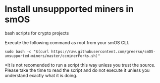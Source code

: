 # Install unsuppported miners in smOS
bash scripts for crypto projects

Execute the following command as root from your smOS CLI.

```
sudo bash -c "$(curl https://raw.githubusercontent.com/greerso/smOS-unsupported-miners/master/ccminerForks.sh)"
```

*It is not recomended to run a script this way unless you trust the source.  Please take the time to read the script and do not execute it unless you understand exactly what it is doing.
